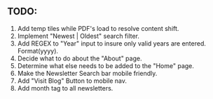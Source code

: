 ## TODO:
1. Add temp tiles while PDF's load to resolve content shift.
2. Implement "Newest | Oldest" search filter.
3. Add REGEX to "Year" input to insure only valid years are entered. Format(yyyy).
4. Decide what to do about the "About" page.
5. Determine what else needs to be added to the "Home" page.
6. Make the Newsletter Search bar mobile friendly.
7. Add "Visit Blog" Button to mobile nav.
8. Add month tag to all newsletters.
